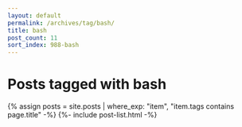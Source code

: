 ```yaml
---
layout: default
permalink: /archives/tag/bash/
title: bash
post_count: 11
sort_index: 988-bash
---
```

<h1 class="page-heading">Posts tagged with bash</h1>
{% assign posts = site.posts | where_exp: "item", "item.tags contains page.title" -%}
{%- include post-list.html -%}
